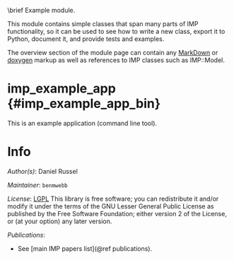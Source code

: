 \brief Example module.

This module contains simple classes that span many parts of IMP functionality,
so it can be used to see how to write a new class, export it to Python,
document it, and provide tests and examples.

The overview section of the module page can contain any
[MarkDown](http://www.stack.nl/~dimitri/doxygen/manual/markdown.html) or
[doxygen](http://www.stack.nl/~dimitri/doxygen/manual/docblocks.html)
markup as well as references to IMP classes such as IMP::Model.

# imp_example_app {#imp_example_app_bin}

This is an example application (command line tool).

# Info

_Author(s)_: Daniel Russel

_Maintainer_: `benmwebb`

_License_: [LGPL](https://www.gnu.org/licenses/old-licenses/lgpl-2.1.html)
This library is free software; you can redistribute it and/or
modify it under the terms of the GNU Lesser General Public
License as published by the Free Software Foundation; either
version 2 of the License, or (at your option) any later version.

_Publications_:
 - See [main IMP papers list](@ref publications).
